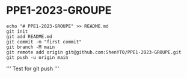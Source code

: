 # PPE1-2023-GROUPE

```
echo "# PPE1-2023-GROUPE" >> README.md
git init
git add README.md
git commit -m "first commit"
git branch -M main
git remote add origin git@github.com:ShenYT0/PPE1-2023-GROUPE.git
git push -u origin main
```
'''
Test for git push
'''